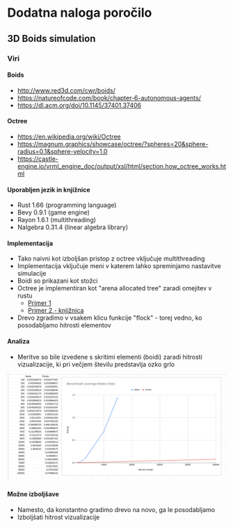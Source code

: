 # Dodatna naloga poročilo

## 3D Boids simulation

### Viri

#### Boids

- http://www.red3d.com/cwr/boids/
- https://natureofcode.com/book/chapter-6-autonomous-agents/
- https://dl.acm.org/doi/10.1145/37401.37406

#### Octree

- https://en.wikipedia.org/wiki/Octree
- https://magnum.graphics/showcase/octree/?spheres=20&sphere-radius=0.1&sphere-velocity=1.0
- https://castle-engine.io/vrml_engine_doc/output/xsl/html/section.how_octree_works.html

#### Uporabljen jezik in knjižnice

- Rust 1.66 (programming language)
- Bevy 0.9.1 (game engine)
- Rayon 1.6.1 (multithreading)
- Nalgebra 0.31.4 (linear algebra library)

#### Implementacija

- Tako naivni kot izboljšan pristop z octree vključuje multithreading
- Implementacija vključuje meni v katerem lahko spreminjamo nastavitve simulacije
- Boidi so prikazani kot stožci
- Octree je implementiran kot "arena allocated tree" zaradi omejitev v rustu
  - [Primer 1](https://dev.to/deciduously/no-more-tears-no-more-knots-arena-allocated-trees-in-rust-44k6)
  - [Primer 2 - knjižnica](https://github.com/fitzgen/generational-arena)
- Drevo zgradimo v vsakem klicu funkcije "flock" - torej vedno, ko posodabljamo hitrosti elementov

#### Analiza

- Meritve so bile izvedene s skritimi elementi (boidi) zaradi hitrosti vizualizacije, ki pri večjem številu predstavlja ozko grlo

![meritve](meritve.png)

#### Možne izboljšave

- Namesto, da konstantno gradimo drevo na novo, ga le posodabljamo
- Izboljšati hitrost vizualizacije
